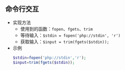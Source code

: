## 命令行交互
* 实现方法
    * 使用到的函数：`fopen`、`fgets`、`trim`
    * 等待输入：`$stdin = fopen('php://stdin', 'r')`
    * 获取输入：`$input = trim(fgets($stdin));`
* 示例
    ```php 
    $stdin=fopen('php://stdin','r');
    $input=trim(fgets($stdin));
    ```

